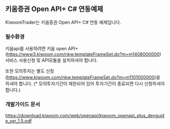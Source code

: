 ## 키움증권 Open API+ C# 연동예제

KiwoomTrader는 키움증권 Open API+ C# 연동 예제입니다.



### 필수환경

키움api를 사용하려면 키움 open API+(https://www3.kiwoom.com/nkw.templateFrameSet.do?m=m1408000000) 서비스 사용신청 및 API모듈을 설치하셔야 합니다.

또한 모의투자는 별도 신청(https://www.kiwoom.com/nkw.templateFrameSet.do?m=m1101000000)을 하셔야 합니다.
(* 모의투자기간이 제한되어 있어 투자기간이 종료되면 다시 신청하셔야 합니다.)


### 개발가이드 문서
https://download.kiwoom.com/web/openapi/kiwoom_openapi_plus_devguide_ver_1.5.pdf
